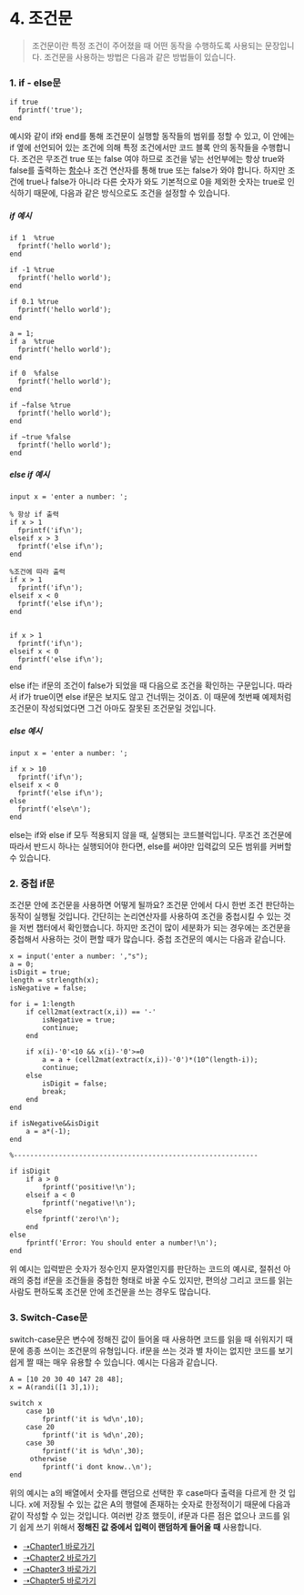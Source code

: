 # 4. 조건문
> 조건문이란 특정 조건이 주어졌을 때 어떤 동작을 수행하도록 사용되는 문장입니다. 조건문을 사용하는 방법은 다음과 같은 방법들이 있습니다.

### 1. if - else문
```
if true
  fprintf('true');
end
```
예시와 같이 if와 end를 통해 조건문이 실행할 동작들의 범위를 정할 수 있고, 이 안에는 if 옆에 선언되어 있는 조건에 의해 특정 조건에서만 코드 블록 안의 동작들을 수행합니다.
조건은 무조건 true 또는 false 여야 하므로 조건을 넣는 선언부에는 항상 true와 false를 출력하는 [함수]()나 조건 연산자를 통해 true 또는 false가 와야 합니다. 하지만 조건에 true나 false가 아니라 다른 숫자가 와도 기본적으로 0을 제외한 숫자는 true로 인식하기 때문에, 다음과 같은 방식으로도 조건을 설정할 수 있습니다.

##### if 예시
```
if 1  %true
  fprintf('hello world');
end

if -1 %true
  fprintf('hello world');
end

if 0.1 %true
  fprintf('hello world');
end

a = 1;
if a  %true
  fprintf('hello world');
end

if 0  %false
  fprintf('hello world');
end

if ~false %true
  fprintf('hello world');
end

if ~true %false
  fprintf('hello world');
end
```

##### else if 예시
```
input x = 'enter a number: ';

% 항상 if 출력
if x > 1
  fprintf('if\n');
elseif x > 3
  fprintf('else if\n');
end

%조건에 따라 출력
if x > 1
  fprintf('if\n');
elseif x < 0
  fprintf('else if\n');
end


if x > 1
  fprintf('if\n');
elseif x < 0
  fprintf('else if\n');
end
```
else if는 if문의 조건이 false가 되었을 때 다음으로 조건을 확인하는 구문입니다. 따라서 if가 true이면 else if문은 보지도 않고 건너뛰는 것이죠. 이 때문에 첫번째 예제처럼 조건문이 작성되었다면 그건 아마도 잘못된 조건문일 것입니다.

##### else 예시
```
input x = 'enter a number: ';

if x > 10
  fprintf('if\n');
elseif x < 0
  fprintf('else if\n');
else
  fprintf('else\n');
end
```
else는 if와 else if 모두 적용되지 않을 때, 실행되는 코드블럭입니다. 무조건 조건문에 따라서 반드시 하나는 실행되어야 한다면, else를 써야만 입력값의 모든 범위를 커버할 수 있습니다.

### 2. 중첩 if문
조건문 안에 조건문을 사용하면 어떻게 될까요? 조건문 안에서 다시 한번 조건 판단하는 동작이 실행될 것입니다. 간단히는 논리연산자를 사용하여 조건을 중첩시킬 수 있는 것을 저번 챕터에서 확인했습니다. 하지만 조건이 많이 세분화가 되는 경우에는 조건문을 중첩해서 사용하는 것이 편할 때가 많습니다. 중첩 조건문의 예시는 다음과 같습니다.

```
x = input('enter a number: ',"s");
a = 0;
isDigit = true;
length = strlength(x);
isNegative = false;

for i = 1:length
    if cell2mat(extract(x,i)) == '-'
        isNegative = true;
        continue;
    end

    if x(i)-'0'<10 && x(i)-'0'>=0
        a = a + (cell2mat(extract(x,i))-'0')*(10^(length-i));
        continue;
    else
        isDigit = false;
        break;
    end
end

if isNegative&&isDigit
    a = a*(-1);
end

%------------------------------------------------------------

if isDigit
    if a > 0
        fprintf('positive!\n');
    elseif a < 0
        fprintf('negative!\n');
    else
        fprintf('zero!\n');
    end
else
    fprintf('Error: You should enter a number!\n');
end
```

위 예시는 입력받은 숫자가 정수인지 문자열인지를 판단하는 코드의 예시로, 절취선 아래의 중첩 if문을 조건들을 중첩한 형태로 바꿀 수도 있지만, 편의상 그리고 코드를 읽는 사람도 편하도록 조건문 안에 조건문을 쓰는 경우도 많습니다.

### 3. Switch-Case문

switch-case문은 변수에 정해진 값이 들어올 때 사용하면 코드를 읽을 때 쉬워지기 때문에 종종 쓰이는 조건문의 유형입니다. if문을 쓰는 것과 별 차이는 없지만 코드를 보기 쉽게 짤 때는 매우 유용할 수 있습니다. 예시는 다음과 같습니다.
```
A = [10 20 30 40 147 28 48];
x = A(randi([1 3],1));

switch x
    case 10
        fprintf('it is %d\n',10);
    case 20
        fprintf('it is %d\n',20);
    case 30
        fprintf('it is %d\n',30);
     otherwise
        fprintf('i dont know..\n');
end
```
위의 예시는 a의 배열에서 숫자를 랜덤으로 선택한 후 case마다 출력을 다르게 한 것 입니다. x에 저장될 수 있는 값은 A의 행렬에 존재하는 숫자로 한정적이기 때문에 다음과 같이 작성할 수 있는 것입니다. 여러번 강조 했듯이, if문과 다른 점은 없으나 코드를 읽기 쉽게 쓰기 위해서 **정해진 값 중에서 입력이 랜덤하게 들어올 때** 사용합니다.

* [➝Chapter1 바로가기](/MATLAB/ProgrammingBackGround.md)
* [➝Chapter2 바로가기](/MATLAB/ProgrammingBackGround2.md)
* [➝Chapter3 바로가기](/MATLAB/ProgrammingBackGround3.md)
* [➝Chapter5 바로가기](/MATLAB/ProgrammingBackGround5.md)
